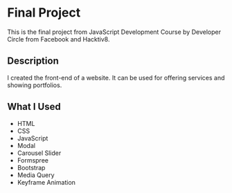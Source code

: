# Final Project
This is the final project from JavaScript Development Course by Developer Circle from Facebook and Hacktiv8.

## Description
I created the front-end of a website. It can be used for offering services and showing portfolios.

## What I Used
* HTML
* CSS
* JavaScript
* Modal
* Carousel Slider
* Formspree
* Bootstrap
* Media Query
* Keyframe Animation
